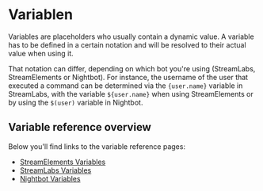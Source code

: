 # Variablen

Variables are placeholders who usually contain a dynamic value. A variable has to be defined in a certain notation and
will be resolved to their actual value when using it.

That notation can differ, depending on which bot you're using (StreamLabs, StreamElements or Nightbot). For instance,
the username of the user that executed a command can be determined via the `{user.name}`
variable in StreamLabs, with the variable `${user.name}` when using StreamElements or by using the `$(user)` variable in
Nightbot.

## Variable reference overview

Below you'll find links to the variable reference pages:

- [StreamElements Variables](https://streamelements.com/dashboard/bot/command-variables)
- [StreamLabs Variables](https://github.com/StreamlabsSupport/Streamlabs-Chatbot/wiki/Parameters)
- [Nightbot Variables](https://docs.nightbot.tv/commands/variableslist)